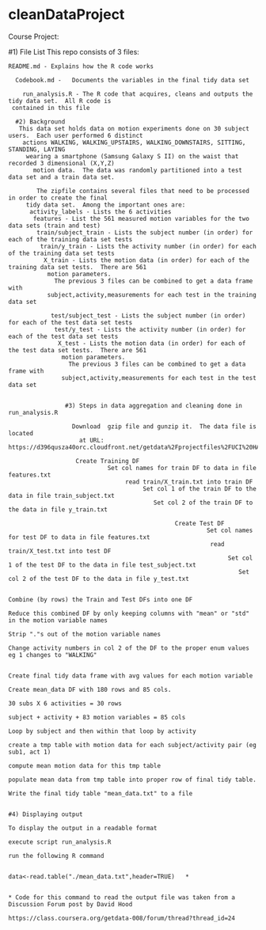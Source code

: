 cleanDataProject
================

Course Project:

 #1) File List
  This repo consists of 3 files:
   
    README.md - Explains how the R code works
     
      Codebook.md -   Documents the variables in the final tidy data set
       
        run_analysis.R - The R code that acquires, cleans and outputs the tidy data set.  All R code is
	 contained in this file

	  #2) Background
	   This data set holds data on motion experiments done on 30 subject users.  Each user performed 6 distinct
	    actions WALKING, WALKING_UPSTAIRS, WALKING_DOWNSTAIRS, SITTING, STANDING, LAYING
	     wearing a smartphone (Samsung Galaxy S II) on the waist that recorded 3 dimensional (X,Y,Z)
	       motion data.  The data was randomly partitioned into a test data set and a train data set.

	        The zipfile contains several files that need to be processed in order to create the final
		 tidy data set.  Among the important ones are:
		  activity_labels - Lists the 6 activities
		   features - List the 561 measured motion variables for the two data sets (train and test)
		    train/subject_train - Lists the subject number (in order) for each of the training data set tests
		     train/y_train - Lists the activity number (in order) for each of the training data set tests
		      X_train - Lists the motion data (in order) for each of the training data set tests.  There are 561
		       motion parameters.
		         The previous 3 files can be combined to get a data frame with 
			   subject,activity,measurements for each test in the training data set

			    test/subject_test - Lists the subject number (in order) for each of the test data set tests
			     test/y_test - Lists the activity number (in order) for each of the test data set tests
			      X_test - Lists the motion data (in order) for each of the test data set tests.  There are 561
			       motion parameters.
			         The previous 3 files can be combined to get a data frame with 
				   subject,activity,measurements for each test in the test data set


				    #3) Steps in data aggregation and cleaning done in run_analysis.R

				      Download  gzip file and gunzip it.  The data file is located 
				        at URL: https://d396qusza40orc.cloudfront.net/getdata%2Fprojectfiles%2FUCI%20HAR%20Dataset.zip 
					 
					   Create Training DF
					            Set col names for train DF to data in file features.txt
						             read train/X_train.txt into train DF
							              Set col 1 of the train DF to the data in file train_subject.txt
								       		 Set col 2 of the train DF to the data in file y_train.txt
										  	     
											       Create Test DF
											                Set col names for test DF to data in file features.txt
													         read train/X_test.txt into test DF
														          Set col 1 of the test DF to the data in file test_subject.txt
															   		 Set col 2 of the test DF to the data in file y_test.txt
																	  
																	    Combine (by rows) the Train and Test DFs into one DF
																	      Reduce this combined DF by only keeping columns with "mean" or "std" in the motion variable names
																	        Strip "."s out of the motion variable names
																		  Change activity numbers in col 2 of the DF to the proper enum values eg 1 changes to "WALKING"
																		   
																		    Create final tidy data frame with avg values for each motion variable
																		     		  Create mean_data DF with 180 rows and 85 cols.
																				   				30 subs X 6 activities = 30 rows
																								 				subject + activity + 83 motion variables = 85 cols
																												 		   Loop by subject and then within that loop by activity
																														    				create a tmp table with motion data for each subject/activity pair (eg sub1, act 1)
																																		 		        compute mean motion data for this tmp table
																																					 			    populate mean data from tmp table into proper row of final tidy table.
																																								      			Write the final tidy table "mean_data.txt" to a file
																																											 
																																											  #4) Displaying output
																																											    To display the output in a readable format
																																											    			  execute script run_analysis.R
																																														  			  run the following R command 

																																																	   data<-read.table("./mean_data.txt",header=TRUE)   *

																																																	    * Code for this command to read the output file was taken from a Discussion Forum post by David Hood
																																																	     https://class.coursera.org/getdata-008/forum/thread?thread_id=24
